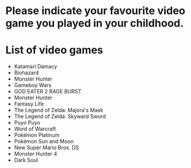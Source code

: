 # Please indicate your favourite video game you played in your childhood.

# List of video games
- Katamari Damacy
- Biohazard
- Monster Hunter
- Gameboy Wars
- GOD EATER 2 RAGE BURST
- Monster Hunter
- Fantasy Life
- The Legend of Zelda: Majora's Mask
- The Legend of Zelda: Skyward Sword
- Puyo Puyo
- Word of Warcraft
- Pokémon Platinum
- Pokémon Sun and Moon
- New Super Mario Bros. DS
- Monster Hunter 4
- Dark Soul
